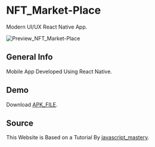 # NFT_Market-Place

Modern UI/UX React Native App.

![Preview_NFT_Market-Place](https://user-images.githubusercontent.com/75238302/209460408-8cc33a78-66d9-4c8f-8a89-87bb95b94ee3.png)

## General Info

Mobile App Developed Using React Native.

## Demo

Download [APK_FILE](https://exp-shell-app-assets.s3.us-west-1.amazonaws.com/android/%40roshanrv/NFT_Market_Place-e8ca84a30ea7449c874b85322535f807-signed.apk).

## Source

This Website is Based on a Tutorial By [javascript_mastery](https://youtu.be/_ivIUCSOZ78).
